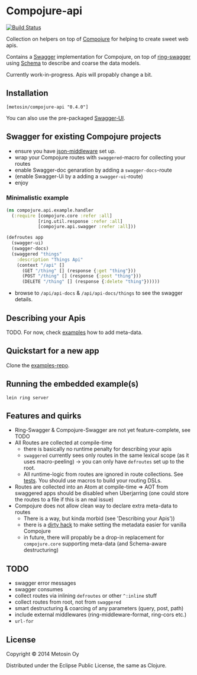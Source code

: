 # Compojure-api

[![Build Status](https://travis-ci.org/metosin/compojure-api.png?branch=master)](https://travis-ci.org/metosin/compojure-api)

Collection on helpers on top of [Compojure](https://github.com/weavejester/compojure) for helping to create sweet web apis.

Contains a [Swagger](https://github.com/wordnik/swagger-core/wiki) implementation for Compojure, on top of [ring-swagger](https://github.com/metosin/ring-swagger) using [Schema](https://github.com/Prismatic/schema) to describe and coarse the data models.

Currently work-in-progress. Apis will propably change a bit.

## Installation

    [metosin/compojure-api "0.4.0"]

You can also use the pre-packaged [Swagger-UI](https://github.com/wordnik/swagger-ui).

## Swagger for existing Compojure projects

- ensure you have [json-middleware](https://github.com/ring-clojure/ring-json) set up.
- wrap your Compojure routes with `swaggered`-macro for collecting your routes
- enable Swagger-doc genaration by adding a `swagger-docs`-route
- (enable Swagger-Ui by a adding a `swagger-ui`-route)
- enjoy

### Minimalistic example

```clojure
(ns compojure.api.example.handler
  (:require [compojure.core :refer :all]
            [ring.util.response :refer :all]
            [compojure.api.swagger :refer :all]))

(defroutes app
  (swagger-ui)
  (swagger-docs)
  (swaggered "things"
    :description "Things Api"
    (context "/api" []
      (GET "/thing" [] (response {:get "thing"}))
      (POST "/thing" [] (response {:post "thing"}))
      (DELETE "/thing" [] (response {:delete "thing"})))))
```

- browse to ```/api/api-docs``` & ```/api/api-docs/things``` to see the swagger details.

## Describing your Apis

TODO. For now, check [examples](https://github.com/metosin/compojure-api/tree/master/src/compojure/api/example) how to add meta-data.

## Quickstart for a new app

Clone the [examples-repo](https://github.com/metosin/compojure-api-examples).

## Running the embedded example(s)

```lein ring server```

## Features and quirks

- Ring-Swagger & Compojure-Swagger are not yet feature-complete, see TODO
- All Routes are collected at compile-time
  - there is basically no runtime penalty for describing your apis
  - `swaggered` currently sees only routes in the same lexical scope (as it uses macro-peeling) -> you can only have `defroutes` set up to the root.
  - All runtime-logic from routes are ignored in route collections. See [tests](https://github.com/metosin/compojure-api/blob/master/test/compojure/api/swagger_test.clj#L6-L51). You should use macros to build your routing DSLs.
- Routes are collected into an Atom at compile-time => AOT from swaggered apps should be disabled when Uberjarring (one could store the routes to a file if this is an real issue)
- Compojure does not allow clean way to declare extra meta-data to routes
  - There is a way, but kinda morbid (see 'Describing your Apis'))
  - there is a [dirty hack](https://github.com/metosin/compojure-api/blob/master/src/compojure/api/pimp.clj) to make setting the metadata easier for vanilla Compojure
  - in future, there will propably be a drop-in replacement for `compojure.core` supporting meta-data (and Schema-aware destructuring)

## TODO

- swagger error messages
- swagger consumes
- collect routes via inlining `defroutes` or other `^:inline` stuff
- collect routes from root, not from `swaggered`
- smart destructuring & coarcing of any parameters (query, post, path)
- include external middlewares (ring-middleware-format, ring-cors etc.)
- `url-for`

## License

Copyright © 2014 Metosin Oy

Distributed under the Eclipse Public License, the same as Clojure.
